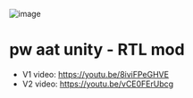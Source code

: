![image](https://github.com/yonixw/pw-aat-rtl-helpers/assets/5826209/1fda0f13-6df5-4a35-a396-6a1b56318e78)


# pw aat unity - RTL mod

* V1 video: https://youtu.be/8iviFPeGHVE
* V2 video: https://youtu.be/vCE0FErUbcg
